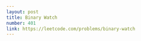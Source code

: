 ```yaml
---
layout: post
title: Binary Watch
number: 401
link: https://leetcode.com/problems/binary-watch
---
```


